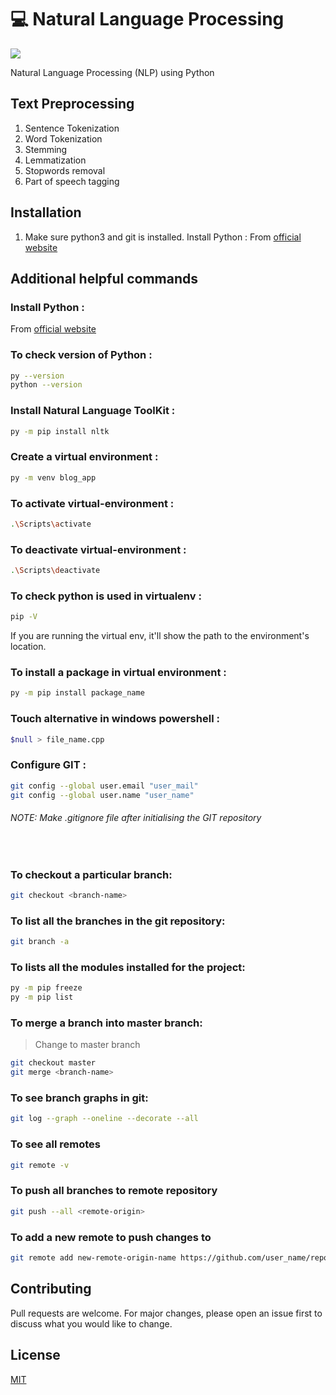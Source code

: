 # 💻 Natural Language Processing

[![](https://img.shields.io/badge/python-3.8.5-blue)](https://python.org/downloads/)

Natural Language Processing (NLP) using Python

## Text Preprocessing

1. Sentence Tokenization
2. Word Tokenization
3. Stemming
4. Lemmatization
5. Stopwords removal
6. Part of speech tagging

## Installation
1. Make sure python3 and git is installed.
Install Python :
From [official website](https://www.python.org/downloads/)

## Additional helpful commands

### Install Python :
From [official website](https://www.python.org/downloads/)


### To check version of Python :
```bash
py --version
python --version
```

### Install Natural Language ToolKit :
```bash
py -m pip install nltk
```

### Create a virtual environment :
```bash
py -m venv blog_app
```

### To activate virtual-environment :
```bash
.\Scripts\activate
```

### To deactivate virtual-environment :
```bash
.\Scripts\deactivate
```

### To check python is used in virtualenv :
```bash
pip -V
```
If you are running the virtual env, it'll show the path to the environment's location.

### To install a package in virtual environment :
```bash
py -m pip install package_name
```

### Touch alternative in windows powershell :
```bash
$null > file_name.cpp
```

### Configure GIT :
```bash
git config --global user.email "user_mail"
git config --global user.name "user_name"
```

###### NOTE: Make .gitignore file after initialising the GIT repository
<br>

### To checkout a particular branch:
```bash
git checkout <branch-name>
```

### To list all the branches in the git repository:
```bash
git branch -a
```

### To lists all the modules installed for the project:
```bash
py -m pip freeze
py -m pip list
```

### To merge a branch into master branch:
> Change to master branch
```bash
git checkout master
git merge <branch-name>
```

### To see branch graphs in git:
```bash
git log --graph --oneline --decorate --all
```

### To see all remotes
```bash
git remote -v
```

### To push all branches to remote repository
```bash
git push --all <remote-origin>
```

### To add a new remote to push changes to
```bash
git remote add new-remote-origin-name https://github.com/user_name/repo.git
```

## Contributing

Pull requests are welcome. For major changes, please open an issue first to discuss what you would like to change.

## License

[MIT](https://choosealicense.com/licenses/mit/)